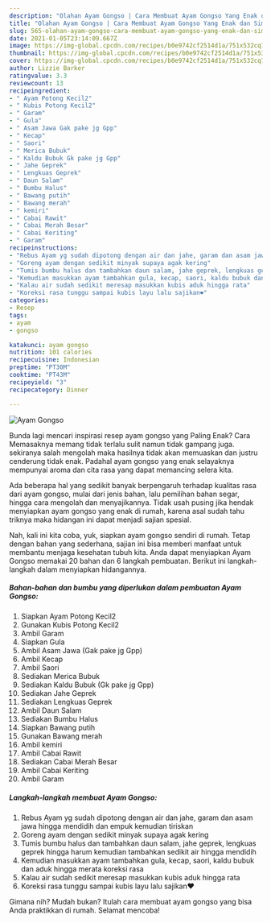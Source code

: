 ```yaml
---
description: "Olahan Ayam Gongso | Cara Membuat Ayam Gongso Yang Enak dan Simpel"
title: "Olahan Ayam Gongso | Cara Membuat Ayam Gongso Yang Enak dan Simpel"
slug: 565-olahan-ayam-gongso-cara-membuat-ayam-gongso-yang-enak-dan-simpel
date: 2021-01-05T23:14:09.667Z
image: https://img-global.cpcdn.com/recipes/b0e9742cf2514d1a/751x532cq70/ayam-gongso-foto-resep-utama.jpg
thumbnail: https://img-global.cpcdn.com/recipes/b0e9742cf2514d1a/751x532cq70/ayam-gongso-foto-resep-utama.jpg
cover: https://img-global.cpcdn.com/recipes/b0e9742cf2514d1a/751x532cq70/ayam-gongso-foto-resep-utama.jpg
author: Lizzie Barker
ratingvalue: 3.3
reviewcount: 13
recipeingredient:
- " Ayam Potong Kecil2"
- " Kubis Potong Kecil2"
- " Garam"
- " Gula"
- " Asam Jawa Gak pake jg Gpp"
- " Kecap"
- " Saori"
- " Merica Bubuk"
- " Kaldu Bubuk Gk pake jg Gpp"
- " Jahe Geprek"
- " Lengkuas Geprek"
- " Daun Salam"
- " Bumbu Halus"
- " Bawang putih"
- " Bawang merah"
- " kemiri"
- " Cabai Rawit"
- " Cabai Merah Besar"
- " Cabai Keriting"
- " Garam"
recipeinstructions:
- "Rebus Ayam yg sudah dipotong dengan air dan jahe, garam dan asam jawa hingga mendidih dan empuk kemudian tiriskan"
- "Goreng ayam dengan sedikit minyak supaya agak kering"
- "Tumis bumbu halus dan tambahkan daun salam, jahe geprek, lengkuas geprek hingga harum kemudian tambahkan sedikit air hingga mendidih"
- "Kemudian masukkan ayam tambahkan gula, kecap, saori, kaldu bubuk dan aduk hingga merata koreksi rasa"
- "Kalau air sudah sedikit meresap masukkan kubis aduk hingga rata"
- "Koreksi rasa tunggu sampai kubis layu lalu sajikan❤"
categories:
- Resep
tags:
- ayam
- gongso

katakunci: ayam gongso 
nutrition: 101 calories
recipecuisine: Indonesian
preptime: "PT30M"
cooktime: "PT43M"
recipeyield: "3"
recipecategory: Dinner

---
```



![Ayam Gongso](https://img-global.cpcdn.com/recipes/b0e9742cf2514d1a/751x532cq70/ayam-gongso-foto-resep-utama.jpg)

Bunda lagi mencari inspirasi resep ayam gongso yang Paling Enak? Cara Memasaknya memang tidak terlalu sulit namun tidak gampang juga. sekiranya salah mengolah maka hasilnya tidak akan memuaskan dan justru cenderung tidak enak. Padahal ayam gongso yang enak selayaknya mempunyai aroma dan cita rasa yang dapat memancing selera kita.

Ada beberapa hal yang sedikit banyak berpengaruh terhadap kualitas rasa dari ayam gongso, mulai dari jenis bahan, lalu pemilihan bahan segar, hingga cara mengolah dan menyajikannya. Tidak usah pusing jika hendak menyiapkan ayam gongso yang enak di rumah, karena asal sudah tahu triknya maka hidangan ini dapat menjadi sajian spesial.




Nah, kali ini kita coba, yuk, siapkan ayam gongso sendiri di rumah. Tetap dengan bahan yang sederhana, sajian ini bisa memberi manfaat untuk membantu menjaga kesehatan tubuh kita. Anda dapat menyiapkan Ayam Gongso memakai 20 bahan dan 6 langkah pembuatan. Berikut ini langkah-langkah dalam menyiapkan hidangannya.

<!--inarticleads1-->

##### Bahan-bahan dan bumbu yang diperlukan dalam pembuatan Ayam Gongso:

1. Siapkan  Ayam Potong Kecil2
1. Gunakan  Kubis Potong Kecil2
1. Ambil  Garam
1. Siapkan  Gula
1. Ambil  Asam Jawa (Gak pake jg Gpp)
1. Ambil  Kecap
1. Ambil  Saori
1. Sediakan  Merica Bubuk
1. Sediakan  Kaldu Bubuk (Gk pake jg Gpp)
1. Sediakan  Jahe Geprek
1. Sediakan  Lengkuas Geprek
1. Ambil  Daun Salam
1. Sediakan  Bumbu Halus
1. Siapkan  Bawang putih
1. Gunakan  Bawang merah
1. Ambil  kemiri
1. Ambil  Cabai Rawit
1. Sediakan  Cabai Merah Besar
1. Ambil  Cabai Keriting
1. Ambil  Garam




<!--inarticleads2-->

##### Langkah-langkah membuat Ayam Gongso:

1. Rebus Ayam yg sudah dipotong dengan air dan jahe, garam dan asam jawa hingga mendidih dan empuk kemudian tiriskan
1. Goreng ayam dengan sedikit minyak supaya agak kering
1. Tumis bumbu halus dan tambahkan daun salam, jahe geprek, lengkuas geprek hingga harum kemudian tambahkan sedikit air hingga mendidih
1. Kemudian masukkan ayam tambahkan gula, kecap, saori, kaldu bubuk dan aduk hingga merata koreksi rasa
1. Kalau air sudah sedikit meresap masukkan kubis aduk hingga rata
1. Koreksi rasa tunggu sampai kubis layu lalu sajikan❤




Gimana nih? Mudah bukan? Itulah cara membuat ayam gongso yang bisa Anda praktikkan di rumah. Selamat mencoba!
